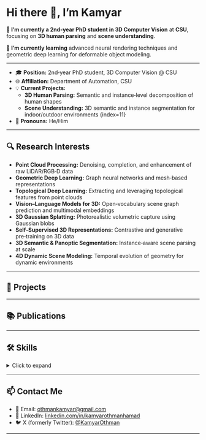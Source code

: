 

<!--
**kamyarothmanhamad/kamyarothmanhamad** is a ✨ _special_ ✨ repository because its `README.md` (this file) appears on your GitHub profile.

Here are some ideas to get you started:

- 🔭 I’m currently working on ...
- 🌱 I’m currently learning ...
- 👯 I’m looking to collaborate on ...
- 🤔 I’m looking for help with ...
- 💬 Ask me about ...
- 📫 How to reach me: ...
- 😄 Pronouns: ...
- ⚡ Fun fact: ...
-->


<!--
  ⚠️ Rename this file to README.md
  ⚠️ This repo’s name must exactly match your GitHub username to display this on your profile :contentReference[oaicite:3]{index=3}.
-->

# Hi there 👋, I’m Kamyar

**🔭 I’m currently a 2nd‑year PhD student in 3D Computer Vision** at **CSU**, focusing on **3D human parsing** and **scene understanding**.


**🌱 I’m currently learning** advanced neural rendering techniques and geometric deep learning for deformable object modeling.

---

- 🎓 **Position:** 2nd‑year PhD student, 3D Computer Vision @ CSU  
- 🌐 **Affiliation:** Department of Automation, CSU  
- 💡 **Current Projects:**  
  - **3D Human Parsing:** Semantic and instance‑level decomposition of human shapes  
  - **Scene Understanding:** 3D semantic and instance segmentation for indoor/outdoor environments {index=11}  
- 💬 **Pronouns:** He/Him
  
---

## 🔍 Research Interests  
- **Point Cloud Processing:** Denoising, completion, and enhancement of raw LiDAR/RGB‑D data 
- **Geometric Deep Learning:** Graph neural networks and mesh‑based representations  
- **Topological Deep Learning:** Extracting and leveraging topological features from point clouds  
- **Vision–Language Models for 3D:** Open‑vocabulary scene graph prediction and multimodal embeddings 
- **3D Gaussian Splatting:** Photorealistic volumetric capture using Gaussian blobs  
- **Self‑Supervised 3D Representations:** Contrastive and generative pre‑training on 3D data  
- **3D Semantic & Panoptic Segmentation:** Instance‑aware scene parsing at scale   
- **4D Dynamic Scene Modeling:** Temporal evolution of geometry for dynamic environments  

---

## 🚀 Projects  
<!-- For each project, link to the repo and include a one‑sentence description. -->


---

## 📚 Publications  

---

## 🛠️ Skills  
<details>
<summary>Click to expand</summary>

- **Languages:** Python, C++, CUDA  
- **Frameworks:** PyTorch, Open3D  
- **Tools:** Git, Docker 
</details> 

---

## 📫 Contact Me  
- 📧 Email: [othmankamyar@gmail.com](mailto:othmankamyar@gmail.com)
- 🔗 LinkedIn: [linkedin.com/in/kamyarothmanhamad](https://www.linkedin.com/in/kamyarothmanhamad)
- 🐦 X (formerly Twitter): [@KamyarOthman](https://twitter.com/KamyarOthman)


---
<!--
## 🔗 Quick Links  
- 📄 [Curriculum Vitae](https://your‑university.edu/yourcv.pdf)  
- 📊 [GitHub Stats](https://github.com/yourname/github-readme-stats)  -->


